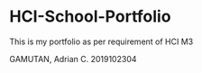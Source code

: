 # HCI-School-Portfolio

This is my portfolio as per requirement of HCI M3

GAMUTAN, Adrian C.
2019102304
